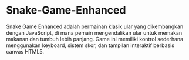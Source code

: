 # Snake-Game-Enhanced
Snake Game Enhanced adalah permainan klasik ular yang dikembangkan dengan JavaScript, di mana pemain mengendalikan ular untuk memakan makanan dan tumbuh lebih panjang. Game ini memiliki kontrol sederhana menggunakan keyboard, sistem skor, dan tampilan interaktif berbasis canvas HTML5.
